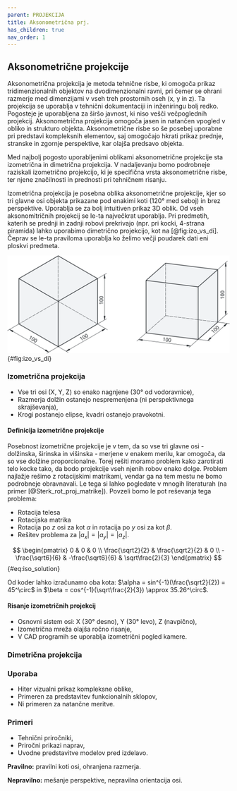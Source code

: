 ```yaml
---
parent: PROJEKCIJA
title: Aksonometrična prj.
has_children: true
nav_order: 1
---
```


## Aksonometrične projekcije

Aksonometrična projekcija je metoda tehnične risbe, ki omogoča prikaz tridimenzionalnih objektov na dvodimenzionalni ravni, pri čemer se ohrani razmerje med dimenzijami v vseh treh prostornih oseh (x, y in z). Ta projekcija se uporablja v tehnični dokumentaciji in inženiringu bolj redko. Pogosteje je uporabljena za širšo javnost, ki niso vešči večpoglednih projekcij. Aksonometrična projekcija omogoča jasen in natančen vpogled v obliko in strukturo objekta. Aksonometrične risbe so še posebej uporabne pri predstavi kompleksnih elementov, saj omogočajo hkrati prikaz prednje, stranske in zgornje perspektive, kar olajša predsavo objekta.

Med najbolj pogosto uporabljenimi oblikami aksonometrične projekcije sta izometrična in dimetrična projekcija. V nadaljevanju bomo podrobneje raziskali izometrično projekcijo, ki je specifična vrsta aksonometrične risbe, ter njene značilnosti in prednosti pri tehničnem risanju.

Izometrična projekcija je posebna oblika aksonometrične projekcije, kjer so tri glavne osi objekta prikazane pod enakimi koti (120° med seboj) in brez perspektive. Uporablja se za bolj intuitiven prikaz 3D oblik. Od vseh aksonomitričnih projekcij se le-ta največkrat uporablja. Pri predmetih, katerih se prednji in zadnji robovi prekrivajo (npr. pri kocki, 4-strana piramida) lahko uporabimo dimetrično projekcijo, kot na [@fig:izo_vs_di]. Čeprav se le-ta praviloma uporablja ko želimo večji poudarek dati eni ploskvi predmeta.

![Primer kocke v izometrični in dimetrični projekciji.](./slike/izo_vs_di.png){#fig:izo_vs_di}

### Izometrična projekcija

- Vse tri osi (X, Y, Z) so enako nagnjene (30° od vodoravnice),
- Razmerja dolžin ostanejo nespremenjena (ni perspektivnega skrajševanja),
- Krogi postanejo elipse, kvadri ostanejo pravokotni.

#### Definicija izometrične projekcije

Posebnost izometrične projekcije je v tem, da so vse tri glavne osi - dolžinska, širinska in višinska - merjene v enakem merilu, kar omogoča, da so vse dolžine proporcionalne. Torej rešiti moramo problem kako zarotirati telo kocke tako, da bodo projekcije vseh njenih robov enako dolge. Problem najlažje rešimo z rotacijskimi matrikami, vendar ga na tem mestu ne bomo podrobneje obravnavali. Le tega si lahko pogledate v mnogih literaturah (na primer [@Sterk_rot_proj_matrike]). Povzeli bomo le pot reševanja tega problema:

- Rotacija telesa
- Rotacijska matrika
- Rotacija po $z$ osi za kot $\alpha$ in rotacija po $y$ osi za kot $\beta$.
- Rešitev problema za $|a_x| = |a_y| = |a_z|$.

$$ \begin{pmatrix}
0 & 0 & 0 \\
\frac{\sqrt2}{2} & \frac{\sqrt2}{2} & 0 \\
-\frac{\sqrt6}{6} & -\frac{\sqrt6}{6} & \sqrt\frac{2}{3}
\end{pmatrix} $${#eq:iso_solution}

Od koder lahko izračunamo oba kota: $\alpha = sin^{-1}(\frac{\sqrt2}{2}) = 45^\circ$ in
$\beta = cos^{-1}(\sqrt\frac{2}{3}) \approx 35.26^\circ$.

#### Risanje izometričnih projekcij

- Osnovni sistem osi: X (30° desno), Y (30° levo), Z (navpično),
- Izometrična mreža olajša ročno risanje,
- V CAD programih se uporablja izometrični pogled kamere.

### Dimetrična projekcija

### Uporaba

- Hiter vizualni prikaz kompleksne oblike,
- Primeren za predstavitev funkcionalnih sklopov,
- Ni primeren za natančne meritve.

### Primeri

- Tehnični priročniki,
- Priročni prikazi naprav,
- Uvodne predstavitve modelov pred izdelavo.

**Pravilno:** pravilni koti osi, ohranjena razmerja.

**Nepravilno:** mešanje perspektive, nepravilna orientacija osi.

